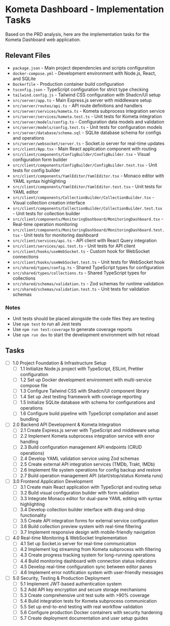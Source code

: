 # Kometa Dashboard - Implementation Tasks

Based on the PRD analysis, here are the implementation tasks for the Kometa Dashboard web application.

## Relevant Files

- `package.json` - Main project dependencies and scripts configuration
- `docker-compose.yml` - Development environment with Node.js, React, and SQLite
- `Dockerfile` - Production container build configuration
- `tsconfig.json` - TypeScript configuration for strict type checking
- `tailwind.config.js` - Tailwind CSS configuration with Shadcn/UI setup
- `src/server/app.ts` - Main Express.js server with middleware setup
- `src/server/routes/api.ts` - API route definitions and handlers
- `src/server/services/kometa.ts` - Kometa subprocess integration service
- `src/server/services/kometa.test.ts` - Unit tests for Kometa integration
- `src/server/models/config.ts` - Configuration data models and validation
- `src/server/models/config.test.ts` - Unit tests for configuration models
- `src/server/database/schema.sql` - SQLite database schema for configs and operations
- `src/server/websocket/server.ts` - Socket.io server for real-time updates
- `src/client/App.tsx` - Main React application component with routing
- `src/client/components/ConfigBuilder/ConfigBuilder.tsx` - Visual configuration form builder
- `src/client/components/ConfigBuilder/ConfigBuilder.test.tsx` - Unit tests for config builder
- `src/client/components/YamlEditor/YamlEditor.tsx` - Monaco editor with YAML syntax highlighting
- `src/client/components/YamlEditor/YamlEditor.test.tsx` - Unit tests for YAML editor
- `src/client/components/CollectionBuilder/CollectionBuilder.tsx` - Visual collection creation interface
- `src/client/components/CollectionBuilder/CollectionBuilder.test.tsx` - Unit tests for collection builder
- `src/client/components/MonitoringDashboard/MonitoringDashboard.tsx` - Real-time operation monitoring
- `src/client/components/MonitoringDashboard/MonitoringDashboard.test.tsx` - Unit tests for monitoring dashboard
- `src/client/services/api.ts` - API client with React Query integration
- `src/client/services/api.test.ts` - Unit tests for API client
- `src/client/hooks/useWebSocket.ts` - Custom hook for WebSocket connections
- `src/client/hooks/useWebSocket.test.ts` - Unit tests for WebSocket hook
- `src/shared/types/config.ts` - Shared TypeScript types for configuration
- `src/shared/types/collections.ts` - Shared TypeScript types for collections
- `src/shared/schemas/validation.ts` - Zod schemas for runtime validation
- `src/shared/schemas/validation.test.ts` - Unit tests for validation schemas

### Notes

- Unit tests should be placed alongside the code files they are testing
- Use `npm test` to run all Jest tests
- Use `npm run test:coverage` to generate coverage reports
- Use `npm run dev` to start the development environment with hot reload

## Tasks

- [ ] 1.0 Project Foundation & Infrastructure Setup
  - [ ] 1.1 Initialize Node.js project with TypeScript, ESLint, Prettier configuration
  - [ ] 1.2 Set up Docker development environment with multi-service compose file
  - [ ] 1.3 Configure Tailwind CSS with Shadcn/UI component library
  - [ ] 1.4 Set up Jest testing framework with coverage reporting
  - [ ] 1.5 Initialize SQLite database with schema for configurations and operations
  - [ ] 1.6 Configure build pipeline with TypeScript compilation and asset bundling

- [ ] 2.0 Backend API Development & Kometa Integration
  - [ ] 2.1 Create Express.js server with TypeScript and middleware setup
  - [ ] 2.2 Implement Kometa subprocess integration service with error handling
  - [ ] 2.3 Build configuration management API endpoints (CRUD operations)
  - [ ] 2.4 Develop YAML validation service using Zod schemas
  - [ ] 2.5 Create external API integration services (TMDb, Trakt, IMDb)
  - [ ] 2.6 Implement file system operations for config backup and restore
  - [ ] 2.7 Build operation management API (start/stop/status Kometa runs)

- [ ] 3.0 Frontend Application Development
  - [ ] 3.1 Create main React application with TypeScript and routing setup
  - [ ] 3.2 Build visual configuration builder with form validation
  - [ ] 3.3 Integrate Monaco editor for dual-pane YAML editing with syntax highlighting
  - [ ] 3.4 Develop collection builder interface with drag-and-drop functionality
  - [ ] 3.5 Create API integration forms for external service configuration
  - [ ] 3.6 Build collection preview system with real-time filtering
  - [ ] 3.7 Implement responsive design with mobile-friendly navigation

- [ ] 4.0 Real-time Monitoring & WebSocket Implementation
  - [ ] 4.1 Set up Socket.io server for real-time communication
  - [ ] 4.2 Implement log streaming from Kometa subprocess with filtering
  - [ ] 4.3 Create progress tracking system for long-running operations
  - [ ] 4.4 Build monitoring dashboard with connection status indicators
  - [ ] 4.5 Develop real-time configuration sync between editor panes
  - [ ] 4.6 Implement error notification system with user-friendly messages

- [ ] 5.0 Security, Testing & Production Deployment
  - [ ] 5.1 Implement JWT-based authentication system
  - [ ] 5.2 Add API key encryption and secure storage mechanisms
  - [ ] 5.3 Create comprehensive unit test suite with >90% coverage
  - [ ] 5.4 Build integration tests for Kometa subprocess communication
  - [ ] 5.5 Set up end-to-end testing with real workflow validation
  - [ ] 5.6 Configure production Docker containers with security hardening
  - [ ] 5.7 Create deployment documentation and user setup guides
